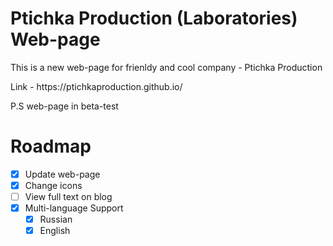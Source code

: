 # Ptichka Production (Laboratories) Web-page
<p>This is a new web-page for frienldy and cool company - Ptichka Production</p>
<p>Link - https://ptichkaproduction.github.io/</p>
<p>P.S web-page in beta-test</p>

# Roadmap

- [x] Update web-page
- [x] Change icons
- [ ] View full text on blog
- [X] Multi-language Support
    - [x] Russian
    - [X] English

